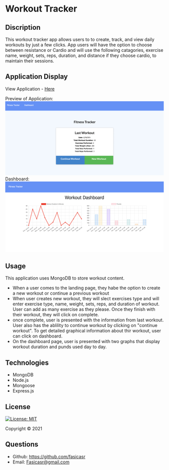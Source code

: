 # Workout Tracker

## Discription 

This workout tracker app allows users to to create, track, and view daily workouts by just a few clicks. App users will have the option to choose between resistance or Cardio and will use the following catagories, exercise name, weight, sets, reps, duration, and distance if they choose cardio, to maintain their sessions. 


## Application Display  

View Application - [Here](https://fsr-workout-tracker.herokuapp.com/)

Preview of Application:
![Application image](/images/fitnesspage.png)
Dashboard:
![Application image](/images/dashboard.png)

## Usage

This application uses MongoDB to store workout content. 
*  When a user comes to the landing page, they habe the option to create a new workout or continue a previous workout
* When user creates new workout, they will slect exercises type and will enter exercise type, name, weight, sets, reps, and duration of workout. User can add as many exercise as they please. Once they finish with their workout, they will click on complete. 
* once complete, user is presented with the information from last workout. User also has the ablility to continue workout by clicking on "continue workout". To get detailed  graphical information about thir workout, user can click on dashboard.
* On the dashboard page, user is presented with two graphs that display workout duration and punds used day to day.



## Technologies 

* MongoDB
* Node.js
* Mongoose
* Express.js


## License

[![License: MIT](https://img.shields.io/badge/License-MIT-yellow.svg)](https://opensource.org/licenses/MIT)

Copyright © 2021 

## Questions 

* Github: https://github.com/fasicasr
* Email: Fasicasr@gmail.com